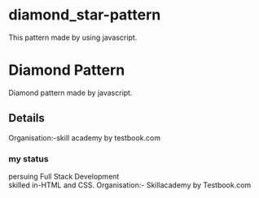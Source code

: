 # diamond_star-pattern
This pattern made by using javascript.
# Diamond Pattern
Diamond pattern made by javascript.
## Details
Organisation:-skill academy by testbook.com
### my status 
persuing Full Stack Development <br>
skilled in-HTML and CSS.
Organisation:- Skillacademy by Testbook.com<br>
